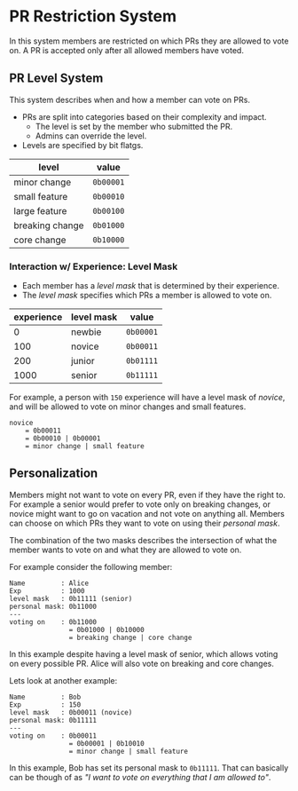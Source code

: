 # PR Restriction System
In this system members are restricted on which PRs they are allowed to vote on. A PR is accepted only after all allowed members have voted.

## PR Level System
This system describes when and how a member can vote on PRs.
- PRs are split into categories based on their complexity and impact.
    - The level is set by the member who submitted the PR.
    - Admins can override the level.
- Levels are specified by bit flatgs.

|level|value|
|---|---|
| minor change | `0b00001` |
| small feature | `0b00010` |
| large feature | `0b00100` |
| breaking change | `0b01000` |
| core change | `0b10000` |

### Interaction w/ Experience: Level Mask
- Each member has a _level mask_ that is determined by their experience.
- The _level mask_ specifies which PRs a member is allowed to vote on.

| experience | level mask | value |
| --- | --- | --- |
| 0 | newbie | `0b00001` |
| 100 | novice | `0b00011` |
| 200 | junior | `0b01111` |
| 1000 | senior | `0b11111` |

For example, a person with `150` experience will have a level mask of _novice_, and will be allowed to vote on minor changes and small features.
```
novice
    = 0b00011
    = 0b00010 | 0b00001
    = minor change | small feature
```

## Personalization
Members might not want to vote on every PR, even if they have the right to. For example a senior would prefer to vote only on breaking changes, or novice might want to go on vacation and not vote on anything all. Members can choose on which PRs they want to vote on using their _personal mask_.

The combination of the two masks describes the intersection of what the member wants to vote on and what they are allowed to vote on.

For example consider the following member:
```
Name         : Alice
Exp          : 1000
level mask   : 0b11111 (senior)
personal mask: 0b11000
---
voting on    : 0b11000
               = 0b01000 | 0b10000
               = breaking change | core change
```
In this example despite having a level mask of senior, which allows voting on every possible PR. Alice will also vote on breaking and core changes.

Lets look at another example:
```
Name         : Bob
Exp          : 150
level mask   : 0b00011 (novice)
personal mask: 0b11111
---
voting on    : 0b00011
               = 0b00001 | 0b10010
               = minor change | small feature
```
In this example, Bob has set its personal mask to `0b11111`. That can basically can be though of as _"I want to vote on everything that I am allowed to"_.
